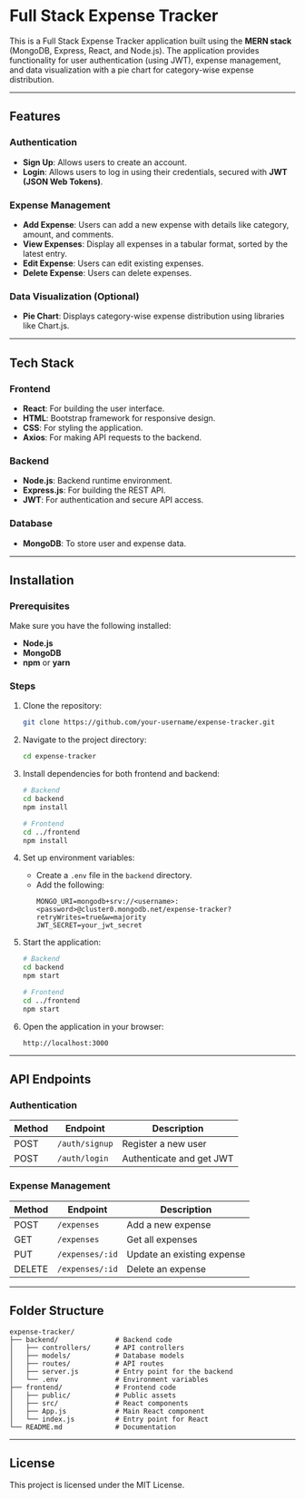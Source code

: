 # Full Stack Expense Tracker

This is a Full Stack Expense Tracker application built using the **MERN stack** (MongoDB, Express, React, and Node.js). The application provides functionality for user authentication (using JWT), expense management, and data visualization with a pie chart for category-wise expense distribution.

---

## Features

### Authentication
- **Sign Up**: Allows users to create an account.
- **Login**: Allows users to log in using their credentials, secured with **JWT (JSON Web Tokens)**.

### Expense Management
- **Add Expense**: Users can add a new expense with details like category, amount, and comments.
- **View Expenses**: Display all expenses in a tabular format, sorted by the latest entry.
- **Edit Expense**: Users can edit existing expenses.
- **Delete Expense**: Users can delete expenses.

### Data Visualization (Optional)
- **Pie Chart**: Displays category-wise expense distribution using libraries like Chart.js.

---

## Tech Stack

### Frontend
- **React**: For building the user interface.
- **HTML**: Bootstrap framework for responsive design.
- **CSS**: For styling the application. 
- **Axios**: For making API requests to the backend.

### Backend
- **Node.js**: Backend runtime environment.
- **Express.js**: For building the REST API.
- **JWT**: For authentication and secure API access.

### Database
- **MongoDB**: To store user and expense data.

---

## Installation

### Prerequisites
Make sure you have the following installed:
- **Node.js**
- **MongoDB**
- **npm** or **yarn**

### Steps
1. Clone the repository:
   ```bash
   git clone https://github.com/your-username/expense-tracker.git
   ```
2. Navigate to the project directory:
   ```bash
   cd expense-tracker
   ```
3. Install dependencies for both frontend and backend:
   ```bash
   # Backend
   cd backend
   npm install

   # Frontend
   cd ../frontend
   npm install
   ```
4. Set up environment variables:
   - Create a `.env` file in the `backend` directory.
   - Add the following:
     ```env
     MONGO_URI=mongodb+srv://<username>:<password>@cluster0.mongodb.net/expense-tracker?retryWrites=true&w=majority
     JWT_SECRET=your_jwt_secret
     ```

5. Start the application:
   ```bash
   # Backend
   cd backend
   npm start

   # Frontend
   cd ../frontend
   npm start
   ```

6. Open the application in your browser:
   ```
   http://localhost:3000
   ```

---

## API Endpoints

### Authentication
| Method | Endpoint         | Description              |
|--------|------------------|--------------------------|
| POST   | `/auth/signup`   | Register a new user      |
| POST   | `/auth/login`    | Authenticate and get JWT |

### Expense Management
| Method | Endpoint         | Description               |
|--------|------------------|---------------------------|
| POST   | `/expenses`      | Add a new expense         |
| GET    | `/expenses`      | Get all expenses          |
| PUT    | `/expenses/:id`  | Update an existing expense|
| DELETE | `/expenses/:id`  | Delete an expense         |

---

## Folder Structure

```
expense-tracker/
├── backend/              # Backend code
│   ├── controllers/      # API controllers
│   ├── models/           # Database models
│   ├── routes/           # API routes
│   ├── server.js         # Entry point for the backend
│   └── .env              # Environment variables
├── frontend/             # Frontend code
│   ├── public/           # Public assets
│   ├── src/              # React components
│   ├── App.js            # Main React component
│   └── index.js          # Entry point for React
└── README.md             # Documentation
```

---

## License
This project is licensed under the MIT License.
